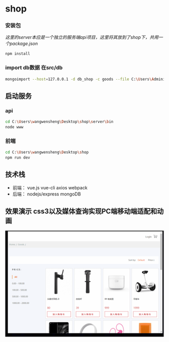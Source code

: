 # shop
### 安装包
*这里的server本应是一个独立的服务端api项目，这里将其放到了shop下，共用一个package.json*
``` bash
npm install
```
### import db数据 在src/db
``` bash
mongoimport --host=127.0.0.1 -d db_shop -c goods --file C:\Users\Administrator\Desktop\shop\server\db\shop-goods
```

## 启动服务
### api
``` bash
cd C:\Users\wangwensheng\Desktop\shop\server\bin
node www
```

### 前端
``` bash
cd C:\Users\wangwensheng\Desktop\shop
npm run dev
```


## 技术栈
* 前端： vue.js vue-cli axios webpack
* 后端： nodejs/express mongoDB

## 效果演示 css3以及媒体查询实现PC端移动端适配和动画
![image](https://github.com/pppercyWang/shop/blob/master/static/shop.gif)
